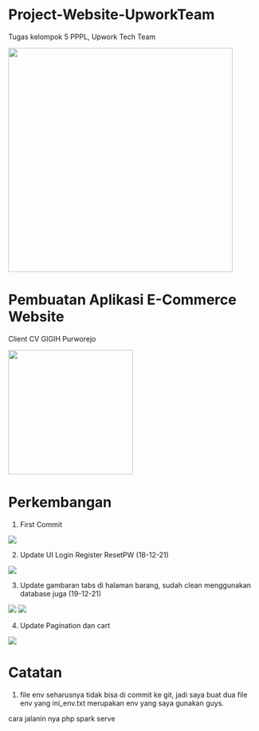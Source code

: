 # Project-Website-UpworkTeam
Tugas kelompok 5 PPPL, Upwork Tech Team

<img src="https://github.com/lolimilkita/Project-Website-UpworkTeam/blob/main/img_readme/logo_team.png" width="450px" height="auto">

# Pembuatan Aplikasi E-Commerce Website 
Client CV GIGIH Purworejo

<img src="https://github.com/lolimilkita/Project-Website-UpworkTeam/blob/Developer/img_readme/logo_cvgigih.png" width="250px" height="auto">

# Perkembangan 
1. First Commit
<img src="https://github.com/lolimilkita/Project-Website-UpworkTeam/blob/Developer/img_readme/2021-12-14.png">

2. Update UI Login Register ResetPW (18-12-21)
<img src="https://github.com/lolimilkita/Project-Website-UpworkTeam/blob/Developer/img_readme/2021-12-18.png">

3. Update gambaran tabs di halaman barang, sudah clean menggunakan database juga (19-12-21)
<img src="https://github.com/lolimilkita/Project-Website-UpworkTeam/blob/Developer/img_readme/tabs1.png">
<img src="https://github.com/lolimilkita/Project-Website-UpworkTeam/blob/Developer/img_readme/tabs2.png">

4. Update Pagination dan cart
<img src="https://github.com/lolimilkita/Project-Website-UpworkTeam/blob/Developer/img_readme/empat.png">

# Catatan
1. file env seharusnya tidak bisa di commit ke git, jadi saya buat dua file env yang ini_env.txt merupakan env yang saya gunakan guys.

cara jalanin nya php spark serve